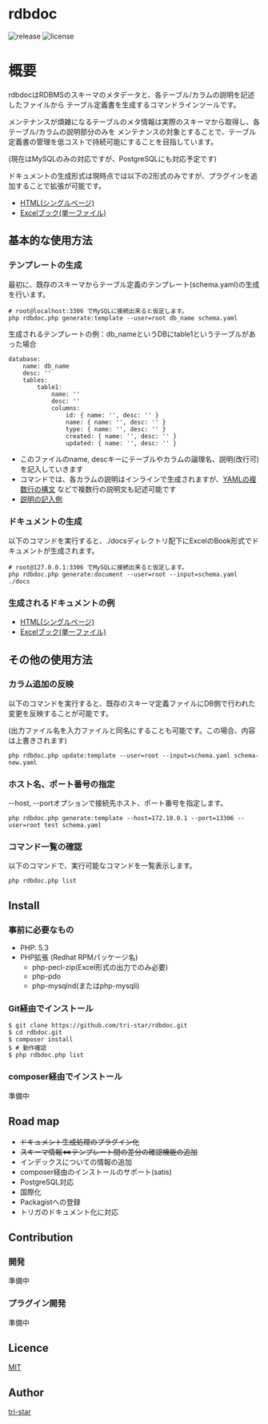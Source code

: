 rdbdoc
===================================

![release](http://img.shields.io/github/release/tri-star/rdbdoc.svg?style=flat-square)
![license](http://img.shields.io/badge/license-MIT-blue.svg?style=flat-square)

# 概要
rdbdocはRDBMSのスキーマのメタデータと、各テーブル/カラムの説明を記述したファイルから
テーブル定義書を生成するコマンドラインツールです。

メンテナンスが煩雑になるテーブルのメタ情報は実際のスキーマから取得し、各テーブル/カラムの説明部分のみを
メンテナンスの対象とすることで、テーブル定義書の管理を低コストで持続可能にすることを目指しています。

(現在はMySQLのみの対応ですが、PostgreSQLにも対応予定です)

ドキュメントの生成形式は現時点では以下の2形式のみですが、プラグインを追加することで拡張が可能です。

* [HTML(シングルページ)](http://static.urban-theory.net/projects/rdbdoc/examples/01-single-page.html)
* [Excelブック(単一ファイル)](http://static.urban-theory.net/projects/rdbdoc/examples/02-single-excel-book.xlsx)

## 基本的な使用方法

### テンプレートの生成
最初に、既存のスキーマからテーブル定義のテンプレート(schema.yaml)の生成を行います。
```
# root@localhost:3306 でMySQLに接続出来ると仮定します。
php rdbdoc.php generate:template --user=root db_name schema.yaml
```

生成されるテンプレートの例：db_nameというDBにtable1というテーブルがあった場合

```
database:
    name: db_name
    desc: ''
    tables:
        table1:
            name: ''
            desc: ''
            columns:
                id: { name: '', desc: '' }
                name: { name: '', desc: '' }
                type: { name: '', desc: '' }
                created: { name: '', desc: '' }
                updated: { name: '', desc: '' }
```

* このファイルのname, descキーにテーブルやカラムの論理名、説明(改行可)を記入していきます
* コマンドでは、各カラムの説明はインラインで生成されますが、[YAMLの複数行の構文](https://en.wikipedia.org/wiki/YAML#Block_literals) などで複数行の説明文も記述可能です
* [説明の記入例](http://static.urban-theory.net/projects/rdbdoc/examples/example.yaml)


### ドキュメントの生成
以下のコマンドを実行すると、./docsディレクトリ配下にExcelのBook形式でドキュメントが生成されます。

```
# root@127.0.0.1:3306 でMySQLに接続出来ると仮定します。
php rdbdoc.php generate:document --user=root --input=schema.yaml ./docs
```

### 生成されるドキュメントの例
* [HTML(シングルページ)](http://static.urban-theory.net/projects/rdbdoc/examples/01-single-page.html)
* [Excelブック(単一ファイル)](http://static.urban-theory.net/projects/rdbdoc/examples/02-single-excel-book.xlsx)


## その他の使用方法

### カラム追加の反映
以下のコマンドを実行すると、既存のスキーマ定義ファイルにDB側で行われた変更を反映することが可能です。

(出力ファイル名を入力ファイルと同名にすることも可能です。この場合、内容は上書きされます)

```
php rdbdoc.php update:template --user=root --input=schema.yaml schema-new.yaml
```

### ホスト名、ポート番号の指定
--host, --portオプションで接続先ホスト、ポート番号を指定します。

```
php rdbdoc.php generate:template --host=172.18.0.1 --port=13306 --user=root test schema.yaml
```

### コマンド一覧の確認
以下のコマンドで、実行可能なコマンドを一覧表示します。

```
php rdbdoc.php list
```

## Install

### 事前に必要なもの

* PHP: 5.3
* PHP拡張 (Redhat RPMパッケージ名)
    * php-pecl-zip(Excel形式の出力でのみ必要)
    * php-pdo
    * php-mysqlnd(またはphp-mysqli)

### Git経由でインストール

```
$ git clone https://github.com/tri-star/rdbdoc.git
$ cd rdbdoc.git
$ composer install
$ # 動作確認
$ php rdbdoc.php list
```

### composer経由でインストール

準備中


## Road map

* ~~ドキュメント生成処理のプラグイン化~~
* ~~スキーマ情報<=>テンプレート間の差分の確認機能の追加~~
* インデックスについての情報の追加
* composer経由のインストールのサポート(satis)
* PostgreSQL対応
* 国際化
* Packagistへの登録
* トリガのドキュメント化に対応

## Contribution

### 開発

準備中

### プラグイン開発

準備中


## Licence

[MIT](https://github.com/tri-star/rdbdoc/blob/master/LICENSE)

## Author

[tri-star](https://github.com/tri-star)
